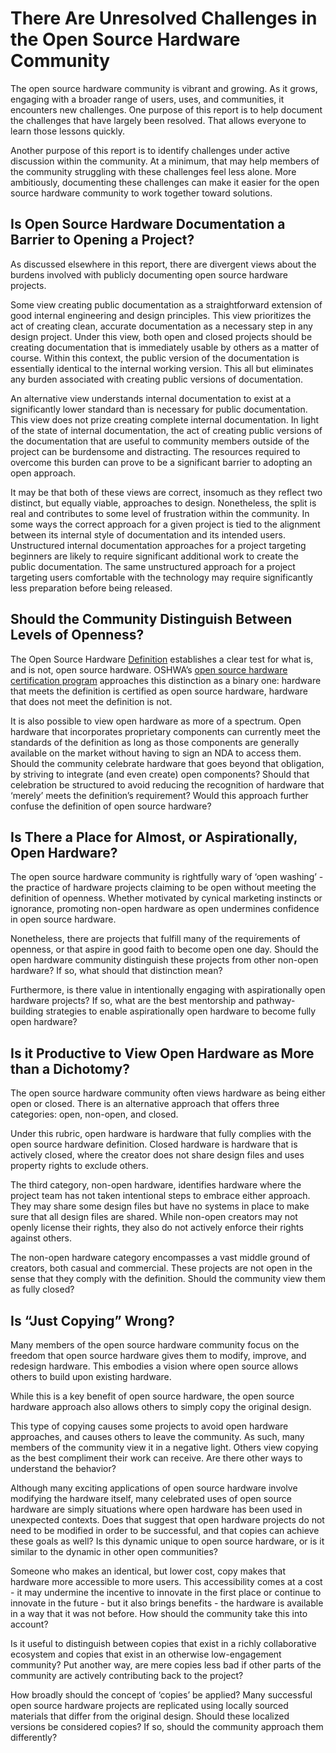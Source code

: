 # There Are Unresolved Challenges in the Open Source Hardware Community

The open source hardware community is vibrant and growing.  As it grows, engaging with a broader range of users, uses, and communities, it encounters new challenges.  One purpose of this report is to help document the challenges that have largely been resolved.  That allows everyone to learn those lessons quickly.

Another purpose of this report is to identify challenges under active discussion within the community. At a minimum, that may help members of the community struggling with these challenges feel less alone.  More ambitiously, documenting these challenges can make it easier for the open source hardware community to work together toward solutions.


## Is Open Source Hardware Documentation a Barrier to Opening a Project?

As discussed elsewhere in this report, there are divergent views about the burdens involved with publicly documenting open source hardware projects.

Some view creating public documentation as a straightforward extension of good internal engineering and design principles.  This view prioritizes the act of creating clean, accurate documentation as a necessary step in any design project.  Under this view, both open and closed projects should be creating documentation that is immediately usable by others as a matter of course.  Within this context, the public version of the documentation is essentially identical to the internal working version.  This all but eliminates any burden associated with creating public versions of documentation.

An alternative view understands internal documentation to exist at a significantly lower standard than is necessary for public documentation.  This view does not prize creating complete internal documentation.  In light of the state of internal documentation, the act of creating public versions of the documentation that are useful to community members outside of the project can be burdensome and distracting.  The resources required to overcome this burden can prove to be a significant barrier to adopting an open approach.

It may be that both of these views are correct, insomuch as they reflect two distinct, but equally viable, approaches to design.  Nonetheless, the split is real and contributes to some level of frustration within the community. In some ways the correct approach for a given project is tied to the alignment between its internal style of documentation and its intended users.  Unstructured internal documentation approaches for a project targeting beginners are likely to require significant additional work to create the public documentation.  The same unstructured approach for a project targeting users comfortable with the technology may require significantly less preparation before being released.


## Should the Community Distinguish Between Levels of Openness?

The Open Source Hardware [Definition](https://www.oshwa.org/definition/) establishes a clear test for what is, and is not, open source hardware.  OSHWA’s [open source hardware certification program](https://certification.oshwa.org/) approaches this distinction as a binary one: hardware that meets the definition is certified as open source hardware, hardware that does not meet the definition is not.

It is also possible to view open hardware as more of a spectrum.  Open hardware that incorporates proprietary components can currently meet the standards of the definition as long as those components are generally available on the market without having to sign an NDA to access them.  Should the community celebrate hardware that goes beyond that obligation, by striving to integrate (and even create) open components?  Should that celebration be structured to avoid reducing the recognition of hardware that ‘merely’ meets the definition’s requirement?  Would this approach further confuse the definition of open source hardware?


## Is There a Place for Almost, or Aspirationally, Open Hardware?

The open source hardware community is rightfully wary of ‘open washing’ - the practice of hardware projects claiming to be open without meeting the definition of openness. Whether motivated by cynical marketing instincts or ignorance, promoting non-open hardware as open undermines confidence in open source hardware.

Nonetheless, there are projects that fulfill many of the requirements of openness, or that aspire in good faith to become open one day.  Should the open hardware community distinguish these projects from other non-open hardware? If so, what should that distinction mean?

Furthermore, is there value in intentionally engaging with aspirationally open hardware projects? If so, what are the best mentorship and pathway-building strategies to enable aspirationally open hardware to become fully open hardware?


## Is it Productive to View Open Hardware as More than a Dichotomy?

The open source hardware community often views hardware as being either open or closed.  There is an alternative approach that offers three categories: open, non-open, and closed.

Under this rubric, open hardware is hardware that fully complies with the open source hardware definition.  Closed hardware is hardware that is actively closed, where the creator does not share design files and uses property rights to exclude others.

The third category, non-open hardware, identifies hardware where the project team has not taken intentional steps to embrace either approach.  They may share some design files but have no systems in place to make sure that all design files are shared. While non-open creators may not openly license their rights, they also do not actively enforce their rights against others.

The non-open hardware category encompasses a vast middle ground of creators, both casual and commercial.  These projects are not open in the sense that they comply with the definition.  Should the community view them as fully closed?


## Is “Just Copying” Wrong?

Many members of the open source hardware community focus on the freedom that open source hardware gives them to modify, improve, and redesign hardware.  This embodies a vision where open source allows others to build upon existing hardware.

While this is a key benefit of open source hardware, the open source hardware approach also allows others to simply copy the original design.

This type of copying causes some projects to avoid open hardware approaches, and causes others to leave the community.  As such, many members of the community view it in a negative light.  Others view copying as the best compliment their work can receive.  Are there other ways to understand the behavior?

Although many exciting applications of open source hardware involve modifying the hardware itself, many celebrated uses of open source hardware are simply situations where open hardware has been used in unexpected contexts.  Does that suggest that open hardware projects do not need to be modified in order to be successful, and that copies can achieve these goals as well?  Is this dynamic unique to open source hardware, or is it similar to the dynamic in other open communities?

Someone who makes an identical, but lower cost, copy makes that hardware more accessible to more users.  This accessibility comes at a cost - it may undermine the incentive to innovate in the first place or continue to innovate in the future - but it also brings benefits -  the hardware is available in  a way that it was not before.  How should the community take this into account?

Is it useful to distinguish between copies that exist in a richly collaborative ecosystem and copies that exist in an otherwise low-engagement community?  Put another way, are mere copies less bad if other parts of the community are actively contributing back to the project?

How broadly should the concept of ‘copies’ be applied?  Many successful open source hardware projects are replicated using locally sourced materials that differ from the original design.  Should these localized versions be considered copies?  If so, should the community approach them differently?
